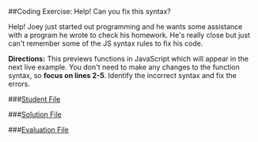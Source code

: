 ##Coding Exercise: Help! Can you fix this syntax?

Help! Joey just started out programming and he wants some assistance with a program he wrote to check his homework. He's really close but just can't remember some of the JS syntax rules to fix his code.

**Directions:**
This previews functions in JavaScript which will appear in the next live example. You don't need to make any changes to the function syntax, so **focus on lines 2-5**. Identify the incorrect syntax and fix the errors.


###[Student File](./student.js)

###[Solution File]('./solution.js')

###[Evaluation File]('./evaluate.js')
